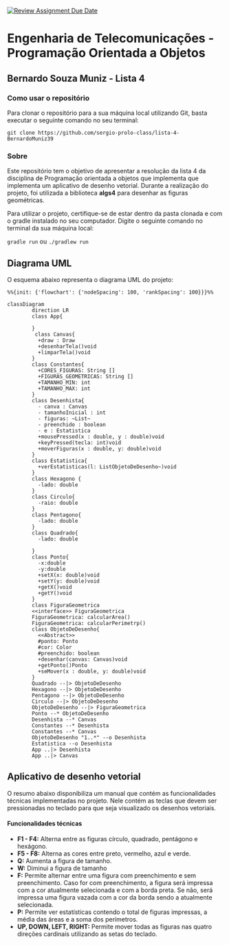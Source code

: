 [![Review Assignment Due Date](https://classroom.github.com/assets/deadline-readme-button-22041afd0340ce965d47ae6ef1cefeee28c7c493a6346c4f15d667ab976d596c.svg)](https://classroom.github.com/a/14jV-K72)
# Engenharia de Telecomunicações - Programação Orientada a Objetos
## Bernardo Souza Muniz - Lista 4

### Como usar o repositório
Para clonar o repositório para a sua máquina local utilizando Git, basta executar o seguinte comando no seu terminal:

`git clone https://github.com/sergio-prolo-class/lista-4-BernardoMuniz39`

### Sobre
Este repositório tem o objetivo de apresentar a resolução da lista 4 da disciplina de Programação orientada a objetos que implementa que implementa um aplicativo de desenho vetorial. Durante a realização do projeto, foi utilizada a biblioteca **algs4** para desenhar as figuras geométricas.

Para utilizar o projeto, certifique-se de estar dentro da pasta clonada e com o gradle instalado no seu computador. Digite o seguinte comando no terminal da sua máquina local:

`gradle run` ou `./gradlew run`

## Diagrama UML
O esquema abaixo representa o diagrama UML do projeto:

```mermaid
%%{init: {'flowchart': {'nodeSpacing': 100, 'rankSpacing': 100}}}%%

classDiagram
        direction LR
        class App{
           
        }
         class Canvas{
          +draw : Draw
          +desenharTela()void
          +limparTela()void
        }
        class Constantes{
          +CORES_FIGURAS: String []
          +FIGURAS_GEOMETRICAS: String []
          +TAMANHO_MIN: int
          +TAMANHO_MAX: int
        }
        class Desenhista{
          - canva : Canvas
          - tamanhoInicial : int
          - figuras: ~List~
          - preenchido : boolean
          - e : Estatistica
          +mousePressed(x : double, y : double)void
          +keyPressed(tecla: int)void
          +moverFiguras(x : double, y: double)void
        }
        class Estatistica{
          +verEstatisticas(l: ListObjetoDeDesenho~)void
        }
        class Hexagono {
          -lado: double
        }
        class Circulo{
          -raio: double
        }
        class Pentagono{
          -lado: double
        }
        class Quadrado{
          -lado: double
      
        }
        class Ponto{
          -x:double
          -y:double
          +setX(x: double)void
          +setY(y: double)void
          +getX()void
          +getY()void
        }
        class FiguraGeometrica
        <<interface>> FiguraGeometrica
        FiguraGeometrica: calcularArea()
        FiguraGeometrica: calcularPerimetrp()
        class ObjetoDeDesenho{
          <<Abstract>>
          #ponto: Ponto
          #cor: Color
          #preenchido: boolean
          +desenhar(canvas: Canvas)void
          +getPonto()Ponto
          +seMover(x : double, y: double)void
        }
        Quadrado --|> ObjetoDeDesenho
        Hexagono --|> ObjetoDeDesenho
        Pentagono --|> ObjetoDeDesenho
        Circulo --|> ObjetoDeDesenho
        ObjetoDeDesenho --|> FiguraGeometrica
        Ponto --* ObjetoDeDesenho
        Desenhista --* Canvas
        Constantes --* Desenhista
        Constantes --* Canvas
        ObjetoDeDesenho "1..*" --o Desenhista
        Estatistica --o Desenhista
        App ..|> Desenhista
        App ..|> Canvas
```

## Aplicativo de desenho vetorial
O resumo abaixo disponibiliza um manual que contém as funcionalidades técnicas implementadas no projeto. Nele contém as teclas que devem ser pressionadas no teclado para que seja visualizado os desenhos vetoriais.
#### Funcionalidades técnicas
- **F1 - F4:** Alterna entre as figuras círculo, quadrado, pentágono e hexágono.
- **F5 - F8:** Alterna as cores entre preto, vermelho, azul e verde.
- **Q:** Aumenta a figura de tamanho.
- **W:** Diminui a figura de tamanho
- **F:** Permite alternar entre uma figura com preenchimento e sem preenchimento. Caso for com preenchimento, a figura será impressa com a cor atualmente selecionada e com a borda preta. Se não, será impressa uma figura vazada com a cor da borda sendo a atualmente selecionada.
- **P:** Permite ver estatísticas contendo o total de figuras impressas, a média das áreas e a soma dos perímetros.
- **UP, DOWN, LEFT, RIGHT:** Permite mover todas as figuras nas quatro direções cardinais utilizando as setas do teclado.